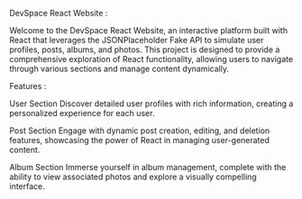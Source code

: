 
DevSpace React Website :


Welcome to the DevSpace React Website, an interactive platform built with React that leverages the JSONPlaceholder Fake API to simulate user profiles, posts, albums, and photos. This project is designed to provide a comprehensive exploration of React functionality, allowing users to navigate through various sections and manage content dynamically.

Features  :

User Section
Discover detailed user profiles with rich information, creating a personalized experience for each user.

Post Section
Engage with dynamic post creation, editing, and deletion features, showcasing the power of React in managing user-generated content.

Album Section
Immerse yourself in album management, complete with the ability to view associated photos and explore a visually compelling interface.



